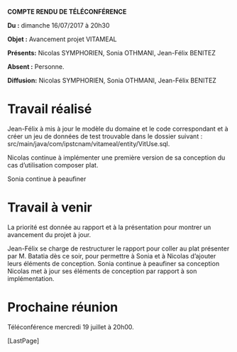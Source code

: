 **COMPTE RENDU DE TÉLÉCONFÉRENCE**

**Du :** dimanche 16/07/2017 à 20h30

**Objet :** Avancement projet VITAMEAL

**Présents:** Nicolas SYMPHORIEN, Sonia OTHMANI, Jean-Félix BENITEZ

**Absent :** Personne.

**Diffusion:** Nicolas SYMPHORIEN, Sonia OTHMANI, Jean-Félix BENITEZ

Travail réalisé
===============

Jean-Félix à mis à jour le modèle du domaine et le code correspondant et
à créer un jeu de données de test trouvable dans le dossier suivant :
src/main/java/com/ipstcnam/vitameal/entity/VitUse.sql.

Nicolas continue à implémenter une première version de sa conception du
cas d’utilisation composer plat.

Sonia continue à peaufiner

Travail à venir
===============

La priorité est donnée au rapport et à la présentation pour montrer un
avancement du projet à jour.

Jean-Félix se charge de restructurer le rapport pour coller au plat
présenter par M. Batatia dès ce soir, pour permettre à Sonia et à
Nicolas d’ajouter leurs éléments de conception. Sonia continue à
peaufiner sa conception Nicolas met à jour ses éléments de conception
par rapport à son implémentation.

Prochaine réunion
=================

Téléconférence mercredi 19 juillet à 20h00.

\[LastPage\]
